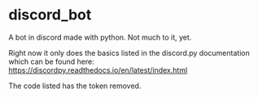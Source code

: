 # discord_bot
A bot in discord made with python. Not much to it, yet.

Right now it only does the basics listed in the discord.py documentation which can be found here:
https://discordpy.readthedocs.io/en/latest/index.html

The code listed has the token removed.
